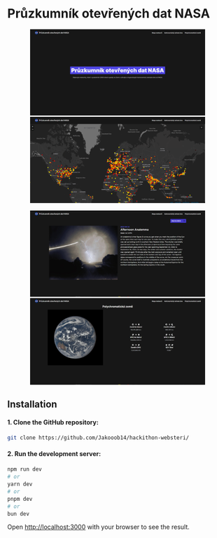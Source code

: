 # Průzkumník otevřených dat NASA

<p align="center">
  <img src="./assets/screenshots/mainpage.png" width="400" />
  <img src="./assets/screenshots/map.png" width="400" />
</p>
<p align="center">
  <img src="./assets/screenshots/astronimic_picture.png" width="400" />
  <img src="./assets/screenshots/polychromatic_space.png" width="400" />
</p>

## Installation

#### 1. Clone the GitHub repository:
```bash
git clone https://github.com/Jakooob14/hackithon-websteri/
```

#### 2. Run the development server:
```bash
npm run dev
# or
yarn dev
# or
pnpm dev
# or
bun dev
```

Open [http://localhost:3000](http://localhost:3000) with your browser to see the result.